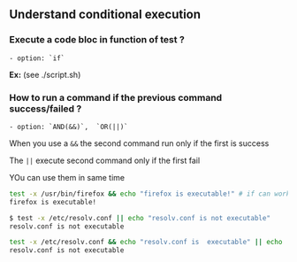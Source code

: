 ## Understand conditional execution


### Execute a code bloc in function of test ?

	- option: `if`
**Ex:** (see ./script.sh)


### How to run a command if the previous command success/failed ?

	- option: `AND(&&)`,  `OR(||)`

When you use a `&&` the second command run only if the first is success

The `||` execute second command only if the first fail

YOu can use them in same time 

```bash
test -x /usr/bin/firefox && echo "firefox is executable!" # if can work only if `$?` send 0 .
firefox is executable!
```


```bash
$ test -x /etc/resolv.conf || echo "resolv.conf is not executable"
resolv.conf is not executable
```

```bash
test -x /etc/resolv.conf && echo "resolv.conf is  executable" || echo  "resolv.conf is not executable"
resolv.conf is not executable
```




















